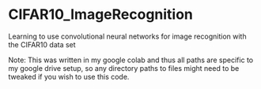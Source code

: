 # CIFAR10_ImageRecognition
Learning to use convolutional neural networks for image recognition with the CIFAR10 data set

Note: This was written in my google colab and thus all paths are specific to my google drive setup, so any directory paths to files might need to be tweaked if you wish to use this code.
